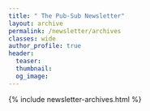 ```yaml
---
title: " The Pub-Sub Newsletter"
layout: archive
permalink: /newsletter/archives
classes: wide
author_profile: true
header:
  teaser:
  thumbnail:
  og_image:
---
```


{% include newsletter-archives.html %}
